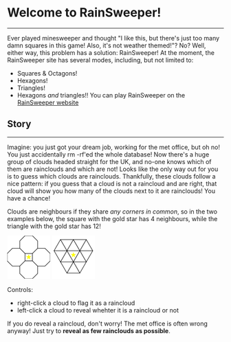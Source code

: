 # Welcome to RainSweeper!
---
Ever played minesweeper and thought "I like this, but there's just too many damn squares in this game! Also, it's not weather themed!"? No? Well, either way, this problem has a solution: RainSweeper!
At the moment, the RainSweeper site has several modes, including, but not limited to:
- Squares & Octagons!
- Hexagons!
- Triangles!
- Hexagons *and* triangles!!
You can play RainSweeper on the [RainSweeper website](https://sixteenthousand.github.io/RainSweeper/)


## Story
---
Imagine: you just got your dream job, working for the met office, but oh no! You just accidentally rm -rf'ed the whole database! Now there's a huge group of clouds headed straight for the UK, and no-one knows which of them are rainclouds and which are not!
Looks like the only way out for you is to guess which clouds are rainclouds. Thankfully, these clouds follow a nice pattern: if you guess that a cloud is not a raincloud and are right, that cloud will show you how many of the clouds next to it are rainclouds! You have a chance!

Clouds are neighbours if they share *any corners in common*, so in the two examples below, the square with the gold star has 4 neighbours, while the triangle with the gold star has 12!

<img alt="Square & 4 octagons" src="./assets/SqOctExample.svg" height="100"/> <img alt="Triangles" src="./assets/TriangleExample.svg" height="100"/>


Controls:
- right-click a cloud to flag it as a raincloud
- left-click a cloud to reveal whehter it is a raincloud or not

If you do reveal a raincloud, don't worry! The met office is often wrong anyway! Just try to **reveal as few rainclouds as possible**.
